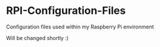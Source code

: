 RPI-Configuration-Files
=======================

Configuration files used within my Raspberry Pi environment

Will be changed shortly :)
